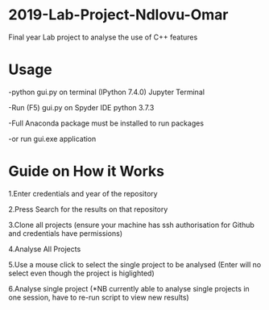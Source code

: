 # 2019-Lab-Project-Ndlovu-Omar
Final year Lab project to analyse the use of C++ features

# Usage 
-python gui.py on terminal (IPython 7.4.0) Jupyter Terminal 

-Run (F5) gui.py on Spyder IDE python 3.7.3 

-Full Anaconda package must be installed to run packages 

-or run gui.exe application 

# Guide on How it Works

1.Enter credentials and year of the repository

2.Press Search for the results on that repository

3.Clone all projects (ensure your machine has ssh authorisation for Github and credentials have permissions)

4.Analyse All Projects

5.Use a mouse click to select the single project to be analysed (Enter will no select even though the project is higlighted)

6.Analyse single project (*NB currently able to analyse single projects in one session, have to re-run script to view new results)
